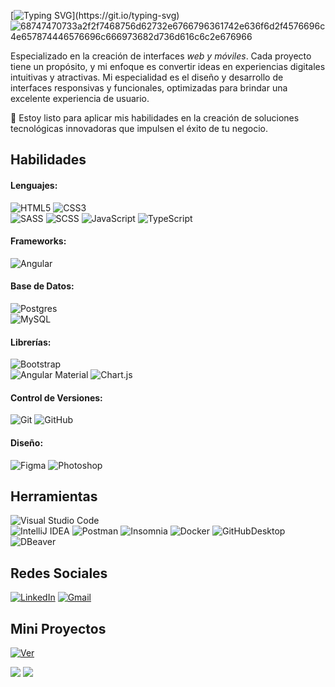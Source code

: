 [![Typing SVG](https://readme-typing-svg.demolab.com?font=Fira+Code&pause=1000&color=ffff&width=1190&lines=Hola%2C+soy+Cristian.+Soy+un+Desarrollador+Front-End+apasionado+por+el+diseño+web+y+la+programación.)](https://git.io/typing-svg)
![68747470733a2f2f7468756d62732e6766796361742e636f6d2f4576696c4e657874446576696c666973682d736d616c6c2e676966](https://i.imgur.com/zORdDF5.png)

Especializado en la creación de interfaces _web y móviles_. Cada proyecto tiene un propósito, y mi enfoque es convertir ideas en experiencias digitales intuitivas y atractivas. Mi especialidad es el diseño y desarrollo de interfaces responsivas y funcionales, optimizadas para brindar una excelente experiencia de usuario. 

📌 Estoy listo para aplicar mis habilidades en la creación de soluciones tecnológicas innovadoras que impulsen el éxito de tu negocio.

 ## Habilidades
 #### Lenguajes:
  ![HTML5](https://img.shields.io/badge/html5-%23E34F26.svg?style=for-the-badge&logo=html5&logoColor=white) 
  ![CSS3](https://img.shields.io/badge/css3-%231572B6.svg?style=for-the-badge&logo=css3&logoColor=white)  
  ![SASS](https://img.shields.io/badge/SASS-hotpink.svg?style=for-the-badge&logo=SASS&logoColor=white)
  ![SCSS](https://img.shields.io/badge/SCSS-hotpink.svg?style=for-the-badge&logo=SCSS&logoColor=white) 
  ![JavaScript](https://img.shields.io/badge/javascript-%23323330.svg?style=for-the-badge&logo=javascript&logoColor=%23F7DF1E) 
  ![TypeScript](https://img.shields.io/badge/typescript-%231572B6.svg?style=for-the-badge&logo=typescript&logoColor=white) 
  
#### Frameworks:
  ![Angular](https://img.shields.io/badge/angular-%23DD0031.svg?style=for-the-badge&logo=angular&logoColor=white) 
  
#### Base de Datos:
  ![Postgres](https://img.shields.io/badge/postgres-%23316192.svg?style=for-the-badge&logo=postgresql&logoColor=white)  
  ![MySQL](https://img.shields.io/badge/mysql-4479A1.svg?style=for-the-badge&logo=mysql&logoColor=white)

#### Librerías:
  ![Bootstrap](https://img.shields.io/badge/bootstrap-%238511FA.svg?style=for-the-badge&logo=bootstrap&logoColor=white)  
  ![Angular Material](https://img.shields.io/badge/angular_material-%23563D7C.svg?style=for-the-badge&logo=angular_material&logoColor=white)
  ![Chart.js](https://img.shields.io/badge/chart.js-F5788D.svg?style=for-the-badge&logo=chart.js&logoColor=white)
  
#### Control de Versiones:
  ![Git](https://img.shields.io/badge/git-%2320232a.svg?style=for-the-badge&logo=git&logoColor=%2361DAFB) 
  ![GitHub](https://img.shields.io/badge/github-%2320232a.svg?style=for-the-badge&logo=github&logoColor=%2361DAFB) 
  
#### Diseño:
  ![Figma](https://img.shields.io/badge/figma-%23F24E1E.svg?style=for-the-badge&logo=figma&logoColor=white)
  ![Photoshop](https://img.shields.io/badge/photoshop-%2331A8FF.svg?style=for-the-badge&logo=adobe%20photoshop&logoColor=white)
  
## Herramientas
  ![Visual Studio Code](https://img.shields.io/badge/Visual%20Studio%20Code-0078d7.svg?style=for-the-badge&logo=visual-studio-code&logoColor=white)  
  ![IntelliJ IDEA](https://img.shields.io/badge/IntelliJIDEA-000000.svg?style=for-the-badge&logo=intellij-idea&logoColor=white)
  ![Postman](https://img.shields.io/badge/Postman-FF6C37?style=for-the-badge&logo=postman&logoColor=white)
  ![Insomnia](https://img.shields.io/badge/Insomnia-black?style=for-the-badge&logo=insomnia&logoColor=5849BE)
  ![Docker](https://img.shields.io/badge/docker-%230db7ed.svg?style=for-the-badge&logo=docker&logoColor=white)
  ![GitHubDesktop](https://img.shields.io/badge/github%20desktop-%2320232a.svg?style=for-the-badge&logo=github&logoColor=%2361DAFB) 
  ![DBeaver](https://img.shields.io/badge/DBeaver-0078d7.svg?style=for-the-badge&logo=visual-studio-code&logoColor=white)  


  
## Redes Sociales
[![LinkedIn](https://img.shields.io/badge/-LinkedIn-090909?style=for-the-badge&logo=linkedin&logoColor=007BB6)](https://www.linkedin.com/in/cristian-lara-arcos-0475572a6/)
[![Gmail](https://img.shields.io/badge/-Gmail-090909?style=for-the-badge&logo=gmail&logoColor=e51212)](https://mail.google.com/mail/u/3/#inbox?compose=new)

## Mini Proyectos
[![Ver](https://img.shields.io/badge/Ver%20GitHub-00A0FF?style=for-the-badge&logoColor=white)](https://github.com/CristianLara-blip)

![](https://github-profile-summary-cards.vercel.app/api/cards/stats?username=CrisLara-Dev&theme=github_dark) 
![](https://komarev.com/ghpvc/?username=CrisLara-Dev)
